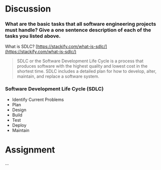 # Discussion
### What are the basic tasks that all software engineering projects must handle? Give a one sentence description of each of the tasks you listed above.

What is SDLC? [https://stackify.com/what-is-sdlc/](https://stackify.com/what-is-sdlc/)

> SDLC or the Software Development Life Cycle is a process that produces software with the highest quality and lowest cost in the shortest time. SDLC includes a detailed plan for how to develop, alter, maintain, and replace a software system.

### Software Development Life Cycle (SDLC)
- Identify Current Problems
- Plan
- Design
- Build
- Test
- Deploy
- Maintain


# Assignment
...

